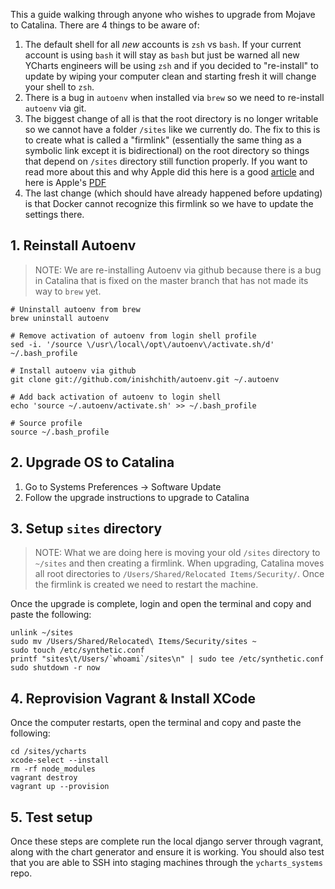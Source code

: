This a guide walking through anyone who wishes to upgrade from Mojave to Catalina. There are 4 things to be aware of:
1. The default shell for all _new_ accounts is `zsh` vs `bash`. If your current account is using `bash` it will stay as `bash` but just be warned all new YCharts engineers will be using `zsh` and if you decided to "re-install" to update by wiping your computer clean and starting fresh it will change your shell to `zsh`.
2. There is a bug in `autoenv` when installed via `brew` so we need to re-install `autoenv` via git.
3. The biggest change of all is that the root directory is no longer writable so we cannot have a folder `/sites` like we currently do. The fix to this is to create what is called a "firmlink" (essentially the same thing as a symbolic link except it is bidirectional) on the root directory so things that depend on `/sites` directory still function properly. If you want to read more about this and why Apple did this here is a good [article](https://arstechnica.com/gadgets/2019/10/macos-10-15-catalina-the-ars-technica-review/11/) and here is Apple's [PDF](https://devstreaming-cdn.apple.com/videos/wwdc/2019/710aunvynji5emrl/710/710_whats_new_in_apple_file_systems.pdf)
4. The last change (which should have already happened before updating) is that Docker cannot recognize this firmlink so we have to update the settings there.


## 1. Reinstall Autoenv
> NOTE: We are re-installing Autoenv via github because there is a bug in Catalina that is fixed on the master branch that has not made its way to `brew` yet.
```
# Uninstall autoenv from brew
brew uninstall autoenv

# Remove activation of autoenv from login shell profile
sed -i. '/source \/usr\/local\/opt\/autoenv\/activate.sh/d' ~/.bash_profile

# Install autoenv via github
git clone git://github.com/inishchith/autoenv.git ~/.autoenv

# Add back activation of autoenv to login shell
echo 'source ~/.autoenv/activate.sh' >> ~/.bash_profile

# Source profile
source ~/.bash_profile
```

## 2. Upgrade OS to Catalina
1. Go to Systems Preferences -> Software Update
2. Follow the upgrade instructions to upgrade to Catalina


## 3. Setup `sites` directory
> NOTE: What we are doing here is moving your old `/sites` directory to `~/sites` and then creating a firmlink. When upgrading, Catalina moves all root directories to `/Users/Shared/Relocated Items/Security/`. Once the firmlink is created we need to restart the machine.

Once the upgrade is complete, login and open the terminal and copy and paste the following:
```
unlink ~/sites
sudo mv /Users/Shared/Relocated\ Items/Security/sites ~
sudo touch /etc/synthetic.conf
printf "sites\t/Users/`whoami`/sites\n" | sudo tee /etc/synthetic.conf
sudo shutdown -r now
```

## 4. Reprovision Vagrant & Install XCode
Once the computer restarts, open the terminal and copy and paste the following:
```
cd /sites/ycharts
xcode-select --install
rm -rf node_modules
vagrant destroy
vagrant up --provision
```

## 5. Test setup
Once these steps are complete run the local django server through vagrant, along with the chart generator and ensure it is working. You should also test that you are able to SSH into staging machines through the `ycharts_systems` repo.